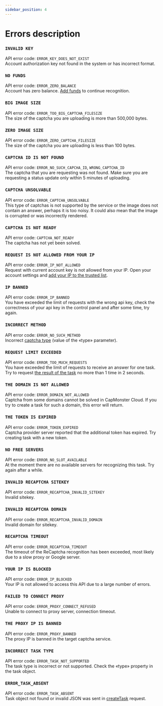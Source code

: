 ```yaml
---
sidebar_position: 4
---
```


# Errors description

### `INVALID KEY`
API error code: `ERROR_KEY_DOES_NOT_EXIST` <br />
Account authorization key not found in the system or has incorrect format.

### `NO FUNDS`
API error code: `ERROR_ZERO_BALANCE` <br />
Account has zero balance. [Add funds](https://capmonster.cloud/SelectPaymentType) to continue recognition. 

### `BIG IMAGE SIZE`
API error code: `ERROR_TOO_BIG_CAPTCHA_FILESIZE` <br />
The size of the captcha you are uploading is more than 500,000 bytes.

### `ZERO IMAGE SIZE`
API error code: `ERROR_ZERO_CAPTCHA_FILESIZE` <br />
The size of the captcha you are uploading is less than 100 bytes.

### `CAPTCHA ID IS NOT FOUND`
API error code: `ERROR_NO_SUCH_CAPCHA_ID`, `WRONG_CAPTCHA_ID` <br />
The captcha that you are requesting was not found. Make sure you are requesting a status update only within 5 minutes of uploading.

### `CAPTCHA UNSOLVABLE`
API error code: `ERROR_CAPTCHA_UNSOLVABLE` <br />
This type of captchas is not supported by the service or the image does not contain an answer, perhaps it is too noisy. It could also mean that the image is corrupted or was incorrectly rendered. 

### `CAPTCHA IS NOT READY`
API error code: `CAPTCHA_NOT_READY` <br />
The captcha has not yet been solved.

### `REQUEST IS NOT ALLOWED FROM YOUR IP`
API error code: `ERROR_IP_NOT_ALLOWED` <br />
Request with current account key is not allowed from your IP. Open your account settings and [add your IP to the trusted list](https://capmonster.cloud/Account/Settings).

### `IP BANNED`
API error code: `ERROR_IP_BANNED` <br />
You have exceeded the limit of requests with the wrong api key, check the correctness of your api key in the control panel and after some time, try again.

### `INCORRECT METHOD`
API error code: `ERROR_NO_SUCH_METHOD` <br />
Incorrect [captcha type](/docs/captchas) (value of the «type» parameter).

### `REQUEST LIMIT EXCEEDED`
API error code: `ERROR_TOO_MUCH_REQUESTS` <br />
You have exceeded the limit of requests to receive an answer for one task. Try to request [the result of the task](./methods/get-task-result) no more than 1 time in 2 seconds.

### `THE DOMAIN IS NOT ALLOWED`
API error code: `ERROR_DOMAIN_NOT_ALLOWED` <br />
Captcha from some domains cannot be solved in CapMonster Cloud. If you try to create a task for such a domain, this error will return.

### `THE TOKEN IS EXPIRED`
API error code: `ERROR_TOKEN_EXPIRED` <br />
Captcha provider server reported that the additional token has expired. Try creating task with a new token.

### `NO FREE SERVERS`
API error code: `ERROR_NO_SLOT_AVAILABLE` <br />
At the moment there are no available servers for recognizing this task. Try again after a while.

### `INVALID RECAPTCHA SITEKEY`
API error code: `ERROR_RECAPTCHA_INVALID_SITEKEY` <br />
Invalid sitekey.

### `INVALID RECAPTCHA DOMAIN`
API error code: `ERROR_RECAPTCHA_INVALID_DOMAIN` <br />
Invalid domain for sitekey.

### `RECAPTCHA TIMEOUT`
API error code: `ERROR_RECAPTCHA_TIMEOUT` <br />
The timeout of the ReCaptcha recognition has been exceeded, most likely due to a slow proxy or Google server.

### `YOUR IP IS BLOCKED`
API error code: `ERROR_IP_BLOCKED` <br />
Your IP is not allowed to access this API due to a large number of errors.

### `FAILED TO CONNECT PROXY`
API error code: `ERROR_PROXY_CONNECT_REFUSED` <br />
Unable to connect to proxy server, connection timeout.

### `THE PROXY IP IS BANNED`
API error code: `ERROR_PROXY_BANNED` <br />
The proxy IP is banned in the target captcha service. 

### `INCORRECT TASK TYPE`
API error code: `ERROR_TASK_NOT_SUPPORTED` <br />
The task type is incorrect or not supported. Check the «type» property in the task object. 

### `ERROR_TASK_ABSENT`
API error code: `ERROR_TASK_ABSENT` <br />
Task object not found or invalid JSON was sent in [createTask](./methods/create-task) request.
